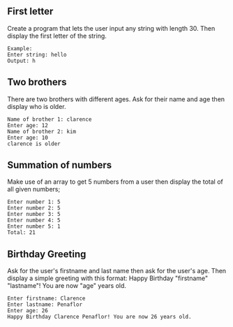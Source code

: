 ## First letter
Create a program that lets the user input any string with length 30. Then display the first letter of the string.
```
Example:
Enter string: hello
Output: h
```


## Two brothers
There are two brothers with different ages. Ask for their name and age then display who is older.
```
Name of brother 1: clarence
Enter age: 12
Name of brother 2: kim
Enter age: 10
clarence is older
```


## Summation of numbers
Make use of an array to get 5 numbers from a user then display the total of all given numbers;
```
Enter number 1: 5
Enter number 2: 5
Enter number 3: 5
Enter number 4: 5
Enter number 5: 1
Total: 21
```

## Birthday Greeting
Ask for the user's firstname and last name then ask for the user's age. Then display a simple greeting with this format:
Happy Birthday "firstname" "lastname"! You are now "age" years old.
```
Enter firstname: Clarence
Enter lastname: Penaflor
Enter age: 26
Happy Birthday Clarence Penaflor! You are now 26 years old.
```


